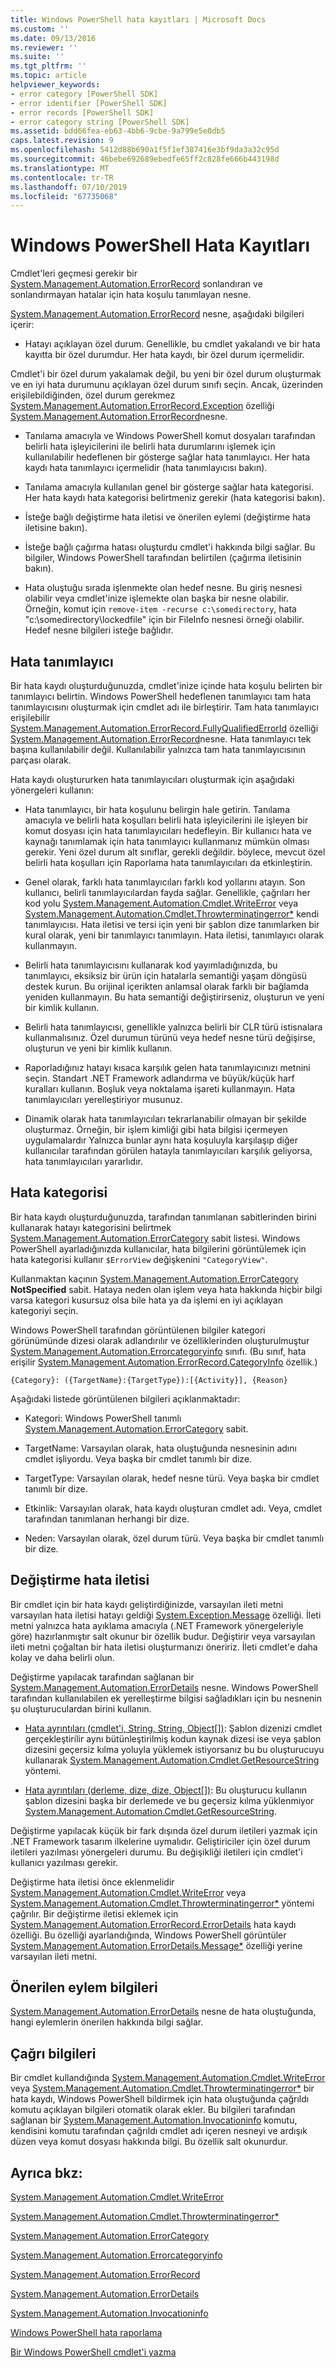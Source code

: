 ```yaml
---
title: Windows PowerShell hata kayıtları | Microsoft Docs
ms.custom: ''
ms.date: 09/13/2016
ms.reviewer: ''
ms.suite: ''
ms.tgt_pltfrm: ''
ms.topic: article
helpviewer_keywords:
- error category [PowerShell SDK]
- error identifier [PowerShell SDK]
- error records [PowerShell SDK]
- error category string [PowerShell SDK]
ms.assetid: bdd66fea-eb63-4bb6-9cbe-9a799e5e0db5
caps.latest.revision: 9
ms.openlocfilehash: 5412d88b690a1f5f1ef387416e3bf9da3a32c95d
ms.sourcegitcommit: 46bebe692689ebedfe65ff2c828fe666b443198d
ms.translationtype: MT
ms.contentlocale: tr-TR
ms.lasthandoff: 07/10/2019
ms.locfileid: "67735068"
---
```

# <a name="windows-powershell-error-records"></a>Windows PowerShell Hata Kayıtları

Cmdlet'leri geçmesi gerekir bir [System.Management.Automation.ErrorRecord](/dotnet/api/System.Management.Automation.ErrorRecord) sonlandıran ve sonlandırmayan hatalar için hata koşulu tanımlayan nesne.

[System.Management.Automation.ErrorRecord](/dotnet/api/System.Management.Automation.ErrorRecord) nesne, aşağıdaki bilgileri içerir:

- Hatayı açıklayan özel durum. Genellikle, bu cmdlet yakalandı ve bir hata kayıtta bir özel durumdur. Her hata kaydı, bir özel durum içermelidir.

Cmdlet'i bir özel durum yakalamak değil, bu yeni bir özel durum oluşturmak ve en iyi hata durumunu açıklayan özel durum sınıfı seçin. Ancak, üzerinden erişilebildiğinden, özel durum gerekmez [System.Management.Automation.ErrorRecord.Exception](/dotnet/api/System.Management.Automation.ErrorRecord.Exception) özelliği [System.Management.Automation.ErrorRecord](/dotnet/api/System.Management.Automation.ErrorRecord)nesne.

- Tanılama amacıyla ve Windows PowerShell komut dosyaları tarafından belirli hata işleyicilerini ile belirli hata durumlarını işlemek için kullanılabilir hedeflenen bir gösterge sağlar hata tanımlayıcı. Her hata kaydı hata tanımlayıcı içermelidir (hata tanımlayıcısı bakın).

- Tanılama amacıyla kullanılan genel bir gösterge sağlar hata kategorisi. Her hata kaydı hata kategorisi belirtmeniz gerekir (hata kategorisi bakın).

- İsteğe bağlı değiştirme hata iletisi ve önerilen eylemi (değiştirme hata iletisine bakın).

- İsteğe bağlı çağırma hatası oluşturdu cmdlet'i hakkında bilgi sağlar. Bu bilgiler, Windows PowerShell tarafından belirtilen (çağırma iletisinin bakın).

- Hata oluştuğu sırada işlenmekte olan hedef nesne. Bu giriş nesnesi olabilir veya cmdlet'inize işlemekte olan başka bir nesne olabilir. Örneğin, komut için `remove-item -recurse c:\somedirectory`, hata "c:\somedirectory\lockedfile" için bir FileInfo nesnesi örneği olabilir. Hedef nesne bilgileri isteğe bağlıdır.

## <a name="error-identifier"></a>Hata tanımlayıcı

Bir hata kaydı oluşturduğunuzda, cmdlet'inize içinde hata koşulu belirten bir tanımlayıcı belirtin. Windows PowerShell hedeflenen tanımlayıcı tam hata tanımlayıcısını oluşturmak için cmdlet adı ile birleştirir. Tam hata tanımlayıcı erişilebilir [System.Management.Automation.ErrorRecord.FullyQualifiedErrorId](/dotnet/api/System.Management.Automation.ErrorRecord.FullyQualifiedErrorId) özelliği [System.Management.Automation.ErrorRecord](/dotnet/api/System.Management.Automation.ErrorRecord)nesne. Hata tanımlayıcı tek başına kullanılabilir değil. Kullanılabilir yalnızca tam hata tanımlayıcısının parçası olarak.

Hata kaydı oluştururken hata tanımlayıcıları oluşturmak için aşağıdaki yönergeleri kullanın:

- Hata tanımlayıcı, bir hata koşulunu belirgin hale getirin. Tanılama amacıyla ve belirli hata koşulları belirli hata işleyicilerini ile işleyen bir komut dosyası için hata tanımlayıcıları hedefleyin. Bir kullanıcı hata ve kaynağı tanımlamak için hata tanımlayıcı kullanmanız mümkün olması gerekir. Yeni özel durum alt sınıflar, gerekli değildir. böylece, mevcut özel belirli hata koşulları için Raporlama hata tanımlayıcıları da etkinleştirin.

- Genel olarak, farklı hata tanımlayıcıları farklı kod yollarını atayın. Son kullanıcı, belirli tanımlayıcılardan fayda sağlar. Genellikle, çağrıları her kod yolu [System.Management.Automation.Cmdlet.WriteError](/dotnet/api/System.Management.Automation.Cmdlet.WriteError) veya [System.Management.Automation.Cmdlet.Throwterminatingerror*](/dotnet/api/System.Management.Automation.Cmdlet.ThrowTerminatingError) kendi tanımlayıcısı. Hata iletisi ve tersi için yeni bir şablon dize tanımlarken bir kural olarak, yeni bir tanımlayıcı tanımlayın. Hata iletisi, tanımlayıcı olarak kullanmayın.

- Belirli hata tanımlayıcısını kullanarak kod yayımladığınızda, bu tanımlayıcı, eksiksiz bir ürün için hatalarla semantiği yaşam döngüsü destek kurun. Bu orijinal içerikten anlamsal olarak farklı bir bağlamda yeniden kullanmayın. Bu hata semantiği değiştirirseniz, oluşturun ve yeni bir kimlik kullanın.

- Belirli hata tanımlayıcısı, genellikle yalnızca belirli bir CLR türü istisnalara kullanmalısınız. Özel durumun türünü veya hedef nesne türü değişirse, oluşturun ve yeni bir kimlik kullanın.

- Raporladığınız hatayı kısaca karşılık gelen hata tanımlayıcınızı metnini seçin. Standart .NET Framework adlandırma ve büyük/küçük harf kuralları kullanın. Boşluk veya noktalama işareti kullanmayın. Hata tanımlayıcıları yerelleştiriyor musunuz.

- Dinamik olarak hata tanımlayıcıları tekrarlanabilir olmayan bir şekilde oluşturmaz. Örneğin, bir işlem kimliği gibi hata bilgisi içermeyen uygulamalardır Yalnızca bunlar aynı hata koşuluyla karşılaşıp diğer kullanıcılar tarafından görülen hatayla tanımlayıcıları karşılık geliyorsa, hata tanımlayıcıları yararlıdır.

## <a name="error-category"></a>Hata kategorisi

Bir hata kaydı oluşturduğunuzda, tarafından tanımlanan sabitlerinden birini kullanarak hatayı kategorisini belirtmek [System.Management.Automation.ErrorCategory](/dotnet/api/System.Management.Automation.ErrorCategory?view=pscore-6.2.0) sabit listesi. Windows PowerShell ayarladığınızda kullanıcılar, hata bilgilerini görüntülemek için hata kategorisi kullanır `$ErrorView` değişkenini `"CategoryView"`.

Kullanmaktan kaçının [System.Management.Automation.ErrorCategory](/dotnet/api/System.Management.Automation.ErrorCategory?view=pscore-6.2.0) **NotSpecified** sabit. Hataya neden olan işlem veya hata hakkında hiçbir bilgi varsa kategori kusursuz olsa bile hata ya da işlemi en iyi açıklayan kategoriyi seçin.

Windows PowerShell tarafından görüntülenen bilgiler kategori görünümünde dizesi olarak adlandırılır ve özelliklerinden oluşturulmuştur [System.Management.Automation.Errorcategoryinfo](/dotnet/api/System.Management.Automation.ErrorCategoryInfo) sınıfı. (Bu sınıf, hata erişilir [System.Management.Automation.ErrorRecord.CategoryInfo](/dotnet/api/System.Management.Automation.ErrorRecord.CategoryInfo) özellik.)

```
{Category}: ({TargetName}:{TargetType}):[{Activity}], {Reason}
```

Aşağıdaki listede görüntülenen bilgileri açıklanmaktadır:

- Kategori: Windows PowerShell tanımlı [System.Management.Automation.ErrorCategory](/dotnet/api/System.Management.Automation.ErrorCategory?view=pscore-6.2.0) sabit.

- TargetName: Varsayılan olarak, hata oluştuğunda nesnesinin adını cmdlet işliyordu. Veya başka bir cmdlet tanımlı bir dize.

- TargetType: Varsayılan olarak, hedef nesne türü. Veya başka bir cmdlet tanımlı bir dize.

- Etkinlik: Varsayılan olarak, hata kaydı oluşturan cmdlet adı. Veya, cmdlet tarafından tanımlanan herhangi bir dize.

- Neden: Varsayılan olarak, özel durum türü. Veya başka bir cmdlet tanımlı bir dize.

## <a name="replacement-error-message"></a>Değiştirme hata iletisi

Bir cmdlet için bir hata kaydı geliştirdiğinizde, varsayılan ileti metni varsayılan hata iletisi hatayı geldiği [System.Exception.Message](/dotnet/api/System.Exception.Message) özelliği. İleti metni yalnızca hata ayıklama amacıyla (.NET Framework yönergeleriyle göre) hazırlanmıştır salt okunur bir özellik budur. Değiştirir veya varsayılan ileti metni çoğaltan bir hata iletisi oluşturmanızı öneririz. İleti cmdlet'e daha kolay ve daha belirli olun.

Değiştirme yapılacak tarafından sağlanan bir [System.Management.Automation.ErrorDetails](/dotnet/api/System.Management.Automation.ErrorDetails) nesne. Windows PowerShell tarafından kullanılabilen ek yerelleştirme bilgisi sağladıkları için bu nesnenin şu oluşturuculardan birini kullanın.

- [Hata ayrıntıları (cmdlet'i, String, String, Object[])](/dotnet/api/system.management.automation.errordetails.-ctor?view=pscore-6.2.0#System_Management_Automation_ErrorDetails__ctor_System_Management_Automation_Cmdlet_System_String_System_String_System_Object___): Şablon dizenizi cmdlet gerçekleştirilir aynı bütünleştirilmiş kodun kaynak dizesi ise veya şablon dizesini geçersiz kılma yoluyla yüklemek istiyorsanız bu bu oluşturucuyu kullanarak [System.Management.Automation.Cmdlet.GetResourceString ](/dotnet/api/System.Management.Automation.Cmdlet.GetResourceString) yöntemi.

- [Hata ayrıntıları (derleme, dize, dize, Object[])](/dotnet/api/system.management.automation.errordetails.-ctor?view=pscore-6.2.0#System_Management_Automation_ErrorDetails__ctor_System_Reflection_Assembly_System_String_System_String_System_Object___): Bu oluşturucu kullanın şablon dizesini başka bir derlemede ve bu geçersiz kılma yüklenmiyor [System.Management.Automation.Cmdlet.GetResourceString](/dotnet/api/System.Management.Automation.Cmdlet.GetResourceString).

Değiştirme yapılacak küçük bir fark dışında özel durum iletileri yazmak için .NET Framework tasarım ilkelerine uymalıdır. Geliştiriciler için özel durum iletileri yazılması yönergeleri durumu. Bu değişikliği iletileri için cmdlet'i kullanıcı yazılması gerekir.

Değiştirme hata iletisi önce eklenmelidir [System.Management.Automation.Cmdlet.WriteError](/dotnet/api/System.Management.Automation.Cmdlet.WriteError) veya [System.Management.Automation.Cmdlet.Throwterminatingerror*](/dotnet/api/System.Management.Automation.Cmdlet.ThrowTerminatingError) yöntemi çağrılır. Bir değiştirme iletisi eklemek için [System.Management.Automation.ErrorRecord.ErrorDetails](/dotnet/api/System.Management.Automation.ErrorRecord.ErrorDetails) hata kaydı özelliği. Bu özelliği ayarlandığında, Windows PowerShell görüntüler [System.Management.Automation.ErrorDetails.Message*](/dotnet/api/System.Management.Automation.ErrorDetails.Message) özelliği yerine varsayılan ileti metni.

## <a name="recommended-action-information"></a>Önerilen eylem bilgileri

[System.Management.Automation.ErrorDetails](/dotnet/api/System.Management.Automation.ErrorDetails) nesne de hata oluştuğunda, hangi eylemlerin önerilen hakkında bilgi sağlar.

## <a name="invocation-information"></a>Çağrı bilgileri

Bir cmdlet kullandığında [System.Management.Automation.Cmdlet.WriteError](/dotnet/api/System.Management.Automation.Cmdlet.WriteError) veya [System.Management.Automation.Cmdlet.Throwterminatingerror*](/dotnet/api/System.Management.Automation.Cmdlet.ThrowTerminatingError) bir hata kaydı, Windows PowerShell bildirmek için hata oluştuğunda çağrıldı komutu açıklayan bilgileri otomatik olarak ekler. Bu bilgileri tarafından sağlanan bir [System.Management.Automation.Invocationinfo](/dotnet/api/System.Management.Automation.InvocationInfo) komutu, kendisini komutu tarafından çağrıldı cmdlet adı içeren nesneyi ve ardışık düzen veya komut dosyası hakkında bilgi. Bu özellik salt okunurdur.

## <a name="see-also"></a>Ayrıca bkz:

[System.Management.Automation.Cmdlet.WriteError](/dotnet/api/System.Management.Automation.Cmdlet.WriteError)

[System.Management.Automation.Cmdlet.Throwterminatingerror*](/dotnet/api/System.Management.Automation.Cmdlet.ThrowTerminatingError)

[System.Management.Automation.ErrorCategory](/dotnet/api/System.Management.Automation.ErrorCategory?view=pscore-6.2.0)

[System.Management.Automation.Errorcategoryinfo](/dotnet/api/System.Management.Automation.ErrorCategoryInfo)

[System.Management.Automation.ErrorRecord](/dotnet/api/System.Management.Automation.ErrorRecord)

[System.Management.Automation.ErrorDetails](/dotnet/api/System.Management.Automation.ErrorDetails)

[System.Management.Automation.Invocationinfo](/dotnet/api/System.Management.Automation.InvocationInfo)

[Windows PowerShell hata raporlama](./error-reporting-concepts.md)

[Bir Windows PowerShell cmdlet'i yazma](./writing-a-windows-powershell-cmdlet.md)
